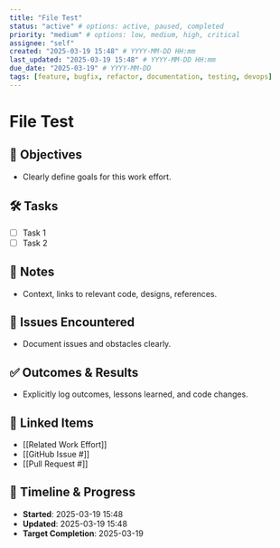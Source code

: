 ```yaml
---
title: "File Test"
status: "active" # options: active, paused, completed
priority: "medium" # options: low, medium, high, critical
assignee: "self"
created: "2025-03-19 15:48" # YYYY-MM-DD HH:mm
last_updated: "2025-03-19 15:48" # YYYY-MM-DD HH:mm
due_date: "2025-03-19" # YYYY-MM-DD
tags: [feature, bugfix, refactor, documentation, testing, devops]
---
```


# File Test

## 🚩 Objectives
- Clearly define goals for this work effort.

## 🛠 Tasks
- [ ] Task 1
- [ ] Task 2

## 📝 Notes
- Context, links to relevant code, designs, references.

## 🐞 Issues Encountered
- Document issues and obstacles clearly.

## ✅ Outcomes & Results
- Explicitly log outcomes, lessons learned, and code changes.

## 📌 Linked Items
- [[Related Work Effort]]
- [[GitHub Issue #]]
- [[Pull Request #]]

## 📅 Timeline & Progress
- **Started**: 2025-03-19 15:48
- **Updated**: 2025-03-19 15:48
- **Target Completion**: 2025-03-19
